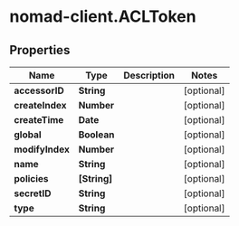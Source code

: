 # nomad-client.ACLToken

## Properties

Name | Type | Description | Notes
------------ | ------------- | ------------- | -------------
**accessorID** | **String** |  | [optional] 
**createIndex** | **Number** |  | [optional] 
**createTime** | **Date** |  | [optional] 
**global** | **Boolean** |  | [optional] 
**modifyIndex** | **Number** |  | [optional] 
**name** | **String** |  | [optional] 
**policies** | **[String]** |  | [optional] 
**secretID** | **String** |  | [optional] 
**type** | **String** |  | [optional] 


